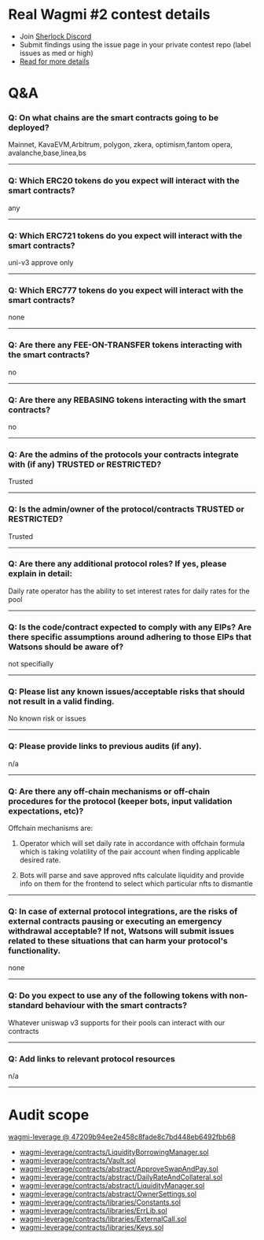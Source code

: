 
# Real Wagmi #2 contest details

- Join [Sherlock Discord](https://discord.gg/MABEWyASkp)
- Submit findings using the issue page in your private contest repo (label issues as med or high)
- [Read for more details](https://docs.sherlock.xyz/audits/watsons)

# Q&A

### Q: On what chains are the smart contracts going to be deployed?
Mainnet, KavaEVM,Arbitrum, polygon, zkera, optimism,fantom opera, avalanche,base,linea,bs
___

### Q: Which ERC20 tokens do you expect will interact with the smart contracts? 
any
___

### Q: Which ERC721 tokens do you expect will interact with the smart contracts? 
uni-v3 approve only
___

### Q: Which ERC777 tokens do you expect will interact with the smart contracts? 
none
___

### Q: Are there any FEE-ON-TRANSFER tokens interacting with the smart contracts?

no
___

### Q: Are there any REBASING tokens interacting with the smart contracts?

no
___

### Q: Are the admins of the protocols your contracts integrate with (if any) TRUSTED or RESTRICTED?
Trusted
___

### Q: Is the admin/owner of the protocol/contracts TRUSTED or RESTRICTED?
Trusted
___

### Q: Are there any additional protocol roles? If yes, please explain in detail:
Daily rate operator has the ability to set interest rates for daily rates for the pool 
___

### Q: Is the code/contract expected to comply with any EIPs? Are there specific assumptions around adhering to those EIPs that Watsons should be aware of?
not specifially 
___

### Q: Please list any known issues/acceptable risks that should not result in a valid finding.
No known risk or issues
___

### Q: Please provide links to previous audits (if any).
n/a
___

### Q: Are there any off-chain mechanisms or off-chain procedures for the protocol (keeper bots, input validation expectations, etc)?
Offchain mechanisms are: 

1. Operator which will set daily rate in accordance with offchain formula which is taking volatility of the pair account when finding applicable desired rate. 

2. Bots will parse and save approved nfts calculate liquidity and provide info on them for the frontend to select which particular nfts to dismantle
___

### Q: In case of external protocol integrations, are the risks of external contracts pausing or executing an emergency withdrawal acceptable? If not, Watsons will submit issues related to these situations that can harm your protocol's functionality.
none
___

### Q: Do you expect to use any of the following tokens with non-standard behaviour with the smart contracts?
Whatever uniswap v3 supports for their pools can interact with our contracts 
___

### Q: Add links to relevant protocol resources
n/a 
___



# Audit scope


[wagmi-leverage @ 47209b94ee2e458c8fade8c7bd448eb6492fbb68](https://github.com/RealWagmi/wagmi-leverage/tree/47209b94ee2e458c8fade8c7bd448eb6492fbb68)
- [wagmi-leverage/contracts/LiquidityBorrowingManager.sol](wagmi-leverage/contracts/LiquidityBorrowingManager.sol)
- [wagmi-leverage/contracts/Vault.sol](wagmi-leverage/contracts/Vault.sol)
- [wagmi-leverage/contracts/abstract/ApproveSwapAndPay.sol](wagmi-leverage/contracts/abstract/ApproveSwapAndPay.sol)
- [wagmi-leverage/contracts/abstract/DailyRateAndCollateral.sol](wagmi-leverage/contracts/abstract/DailyRateAndCollateral.sol)
- [wagmi-leverage/contracts/abstract/LiquidityManager.sol](wagmi-leverage/contracts/abstract/LiquidityManager.sol)
- [wagmi-leverage/contracts/abstract/OwnerSettings.sol](wagmi-leverage/contracts/abstract/OwnerSettings.sol)
- [wagmi-leverage/contracts/libraries/Constants.sol](wagmi-leverage/contracts/libraries/Constants.sol)
- [wagmi-leverage/contracts/libraries/ErrLib.sol](wagmi-leverage/contracts/libraries/ErrLib.sol)
- [wagmi-leverage/contracts/libraries/ExternalCall.sol](wagmi-leverage/contracts/libraries/ExternalCall.sol)
- [wagmi-leverage/contracts/libraries/Keys.sol](wagmi-leverage/contracts/libraries/Keys.sol)

